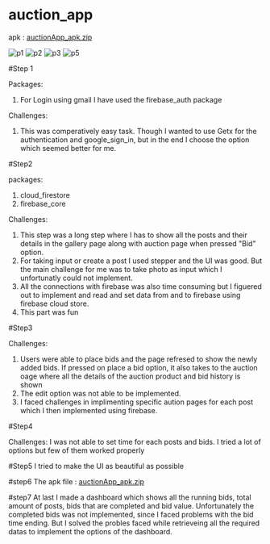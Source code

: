 # auction_app

apk : [auctionApp_apk.zip](https://github.com/alfi-98/Auction-App-Flutter/files/7656531/auctionApp_apk.zip)

![p1](https://user-images.githubusercontent.com/66726759/144759895-ece27e21-fa6e-4da8-92f1-797015640230.png)
![p2](https://user-images.githubusercontent.com/66726759/144759898-cc263719-68d4-48d8-a3f9-0de92e528465.png)
![p3](https://user-images.githubusercontent.com/66726759/144759903-528329b8-1164-46dd-890f-2203e28170f5.png)
![p5](https://user-images.githubusercontent.com/66726759/144759909-dbf494c7-fb38-462e-8ec5-8702b8061765.png)

#Step 1

Packages: 
1. For Login using gmail I have used the firebase_auth package 

Challenges:
1. This was comperatively easy task. Though I wanted to use Getx for the authentication and google_sign_in, but in the end I choose the option which seemed better for me. 


#Step2

packages: 
1. cloud_firestore
2. firebase_core

Challenges: 
1. This step was a long step where I has to show all the posts and their details in the gallery page along with auction page when pressed "Bid" option. 
2. For taking input or create a post I used stepper and the UI was good. But the main challenge for me was to take photo as input which I unfortunatly could not implement. 
3. All the connections with firebase was also time consuming but I figuered out to implement and read and set data from and to firebase using firebase cloud store.
4. This part was fun


#Step3

Challenges:
1. Users were able to place bids and the page refresed to show the newly added bids. If pressed on place a bid option, it also takes to the auction oage where all the details of the auction product and bid history is shown
2. The edit option was not able to be implemented. 
3. I faced challenges in implimenting specific aution pages for each post which I then implemented using firebase. 


#Step4

Challenges:
I was not able to set time for each posts and bids. I tried a lot of options but few of them worked properly


#Step5
I tried to make the UI as beautiful as possible

#step6
The apk file : 
[auctionApp_apk.zip](https://github.com/alfi-98/Auction-App-Flutter/files/7656531/auctionApp_apk.zip)


#step7
At last I made a dashboard which shows all the running bids, total amount of posts, bids that are completed and bid value. Unfortunately the completed bids was not implemented, since I faced problems with the bid time ending. But I solved the probles faced while retrieveing all the required datas to implement the options of the dashboard. 

